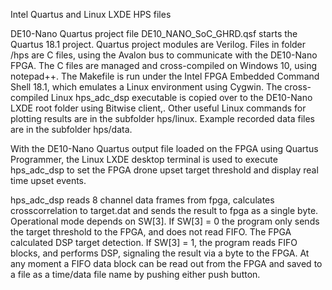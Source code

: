  Intel Quartus and Linux LXDE HPS files

DE10-Nano Quartus project file DE10_NANO_SoC_GHRD.qsf starts the Quartus 18.1 project.  Quartus project modules are Verilog.  Files in folder /hps are C files, using the Avalon bus to communicate with the DE10-Nano FPGA.  The C files are managed and cross-compiled on Windows 10, using notepad++.  The Makefile is run under the Intel FPGA Embedded Command Shell 18.1, which emulates a Linux environment using Cygwin.  The cross-compiled Linux  hps_adc_dsp executable is copied over to the DE10-Nano LXDE root folder using Bitwise client,.  Other useful Linux commands for plotting results are in the subfolder hps/linux.  Example recorded data files are in the subfolder hps/data.

With the DE10-Nano Quartus output file loaded on the FPGA using Quartus Programmer, the Linux LXDE desktop terminal is used to execute hps_adc_dsp to set the FPGA drone upset target threshold and display real time upset events.

hps_adc_dsp reads 8 channel data frames from fpga, calculates crosscorrelation to target.dat and sends the result to fpga as a single byte.  Operational mode depends on SW[3].  If SW[3] = 0 the program only sends the target threshold to the FPGA, and does not read FIFO. The FPGA calculated DSP target detection.   If SW[3] = 1, the program reads FIFO blocks, and performs DSP, signaling the result via a byte to the FPGA.  At any moment a FIFO data block can be read out from the FPGA and saved to a file as a time/data file name by pushing either push button.